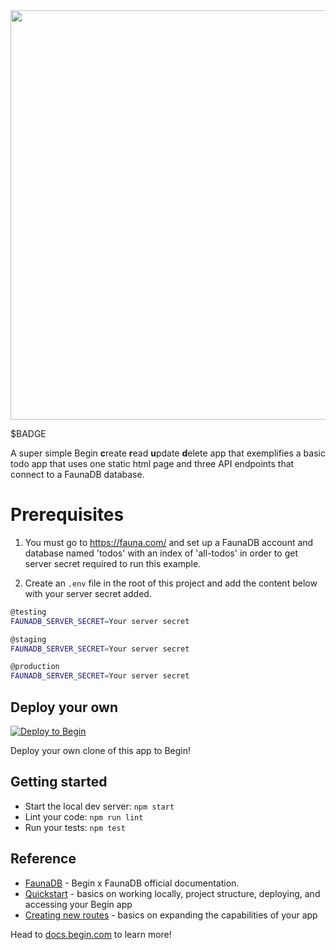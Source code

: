 <img src="https://static.begin.app/node-faunadb/readme-banner.png" width="655">

$BADGE

A super simple Begin **c**reate **r**ead **u**pdate **d**elete app that exemplifies a basic todo app that uses one static html page and three API endpoints that connect to a FaunaDB database.

# Prerequisites

1. You must go to https://fauna.com/ and set up a FaunaDB account and database named 'todos' with an index of 'all-todos' in order to get server secret required to run this example.

2. Create an `.env` file in the root of this project and add the content below with your server secret added.
```sh
@testing
FAUNADB_SERVER_SECRET=Your server secret

@staging
FAUNADB_SERVER_SECRET=Your server secret

@production
FAUNADB_SERVER_SECRET=Your server secret
```

## Deploy your own

[![Deploy to Begin](https://static.begin.com/deploy-to-begin.svg)](https://begin.com/apps/create?template=https://github.com/begin-examples/node-faunadb)

Deploy your own clone of this app to Begin!

## Getting started

- Start the local dev server: `npm start`
- Lint your code: `npm run lint`
- Run your tests: `npm test`

## Reference

- [FaunaDB](https://docs.begin.com/en/data/faunadb) - Begin x FaunaDB official documentation.
- [Quickstart](https://docs.begin.com/en/guides/quickstart/) - basics on working locally, project structure, deploying, and accessing your Begin app
- [Creating new routes](https://docs.begin.com/en/functions/creating-new-functions) - basics on expanding the capabilities of your app

Head to [docs.begin.com](https://docs.begin.com/) to learn more!
